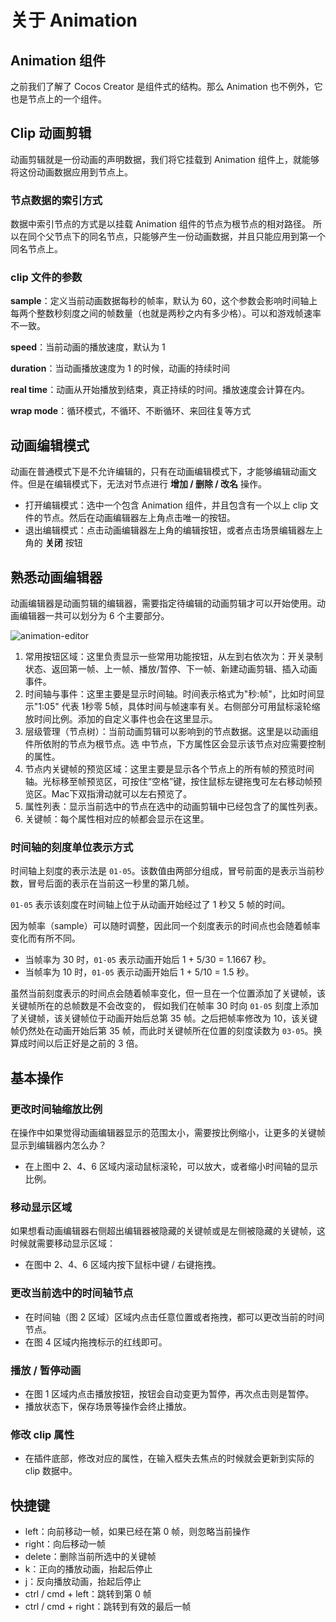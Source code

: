 # 关于 Animation

## Animation 组件

之前我们了解了 Cocos Creator 是组件式的结构。那么 Animation 也不例外，它也是节点上的一个组件。

## Clip 动画剪辑

动画剪辑就是一份动画的声明数据，我们将它挂载到 Animation 组件上，就能够将这份动画数据应用到节点上。

### 节点数据的索引方式

数据中索引节点的方式是以挂载 Animation 组件的节点为根节点的相对路径。 所以在同个父节点下的同名节点，只能够产生一份动画数据，并且只能应用到第一个同名节点上。

### clip 文件的参数

**sample**：定义当前动画数据每秒的帧率，默认为 60，这个参数会影响时间轴上每两个整数秒刻度之间的帧数量（也就是两秒之内有多少格）。可以和游戏帧速率不一致。

**speed**：当前动画的播放速度，默认为 1

**duration**：当动画播放速度为 1 的时候，动画的持续时间

**real time**：动画从开始播放到结束，真正持续的时间。播放速度会计算在内。

**wrap mode**：循环模式，不循环、不断循环、来回往复等方式



## 动画编辑模式

动画在普通模式下是不允许编辑的，只有在动画编辑模式下，才能够编辑动画文件。但是在编辑模式下，无法对节点进行 **增加 / 删除 / 改名** 操作。

- 打开编辑模式：选中一个包含 Animation 组件，并且包含有一个以上 clip 文件的节点。然后在动画编辑器左上角点击唯一的按钮。
- 退出编辑模式：点击动画编辑器左上角的编辑按钮，或者点击场景编辑器左上角的 **关闭** 按钮



## 熟悉动画编辑器

动画编辑器是动画剪辑的编辑器，需要指定待编辑的动画剪辑才可以开始使用。动画编辑器一共可以划分为 6 个主要部分。

![animation-editor](https://gitee.com/nlpleaf/PicGo/raw/master/457d5931380c9247abf191718560d13c)

1. 常用按钮区域：这里负责显示一些常用功能按钮，从左到右依次为：开关录制状态、返回第一帧、上一帧、播放/暂停、下一帧、新建动画剪辑、插入动画事件。
2. 时间轴与事件：这里主要是显示时间轴。时间表示格式为"秒:帧"，比如时间显示"1:05" 代表 1秒零 5帧，具体时间与帧速率有关。右侧部分可用鼠标滚轮缩放时间比例。添加的自定义事件也会在这里显示。
3. 层级管理（节点树）：当前动画剪辑可以影响到的节点数据。这里是以动画组件所依附的节点为根节点。选 中节点，下方属性区会显示该节点对应需要控制的属性。
4. 节点内关键帧的预览区域：这里主要是显示各个节点上的所有帧的预览时间轴。光标移至帧预览区，可按住“空格”键，按住鼠标左键拖曳可左右移动帧预览区。Mac下双指滑动就可以左右预览了。
5. 属性列表：显示当前选中的节点在选中的动画剪辑中已经包含了的属性列表。
6. 关键帧：每个属性相对应的帧都会显示在这里。



### 时间轴的刻度单位表示方式

时间轴上刻度的表示法是 `01-05`。该数值由两部分组成，冒号前面的是表示当前秒数，冒号后面的表示在当前这一秒里的第几帧。

`01-05` 表示该刻度在时间轴上位于从动画开始经过了 1 秒又 5 帧的时间。

因为帧率（sample）可以随时调整，因此同一个刻度表示的时间点也会随着帧率变化而有所不同。

- 当帧率为 30 时，`01-05` 表示动画开始后 1 + 5/30 = 1.1667 秒。
- 当帧率为 10 时，`01-05` 表示动画开始后 1 + 5/10 = 1.5 秒。

虽然当前刻度表示的时间点会随着帧率变化，但一旦在一个位置添加了关键帧，该关键帧所在的总帧数是不会改变的， 假如我们在帧率 30 时向 `01-05` 刻度上添加了关键帧，该关键帧位于动画开始后总第 35 帧。之后把帧率修改为 10，该关键帧仍然处在动画开始后第 35 帧，而此时关键帧所在位置的刻度读数为 `03-05`。换算成时间以后正好是之前的 3 倍。

## 基本操作

### 更改时间轴缩放比例

在操作中如果觉得动画编辑器显示的范围太小，需要按比例缩小，让更多的关键帧显示到编辑器内怎么办？

- 在上图中 2、4、6 区域内滚动鼠标滚轮，可以放大，或者缩小时间轴的显示比例。

### 移动显示区域

如果想看动画编辑器右侧超出编辑器被隐藏的关键帧或是左侧被隐藏的关键帧，这时候就需要移动显示区域：

- 在图中 2、4、6 区域内按下鼠标中键 / 右键拖拽。

### 更改当前选中的时间轴节点

- 在时间轴（图 2 区域）区域内点击任意位置或者拖拽，都可以更改当前的时间节点。
- 在图 4 区域内拖拽标示的红线即可。

### 播放 / 暂停动画

- 在图 1 区域内点击播放按钮，按钮会自动变更为暂停，再次点击则是暂停。
- 播放状态下，保存场景等操作会终止播放。

### 修改 clip 属性

- 在插件底部，修改对应的属性，在输入框失去焦点的时候就会更新到实际的 clip 数据中。

## 快捷键

- left：向前移动一帧，如果已经在第 0 帧，则忽略当前操作
- right：向后移动一帧
- delete：删除当前所选中的关键帧
- k：正向的播放动画，抬起后停止
- j：反向播放动画，抬起后停止
- ctrl / cmd + left：跳转到第 0 帧
- ctrl / cmd + right：跳转到有效的最后一帧